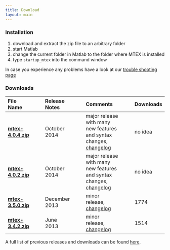 ```yaml
---
title: Download
layout: main
---
```


### Installation ###

1. download and extract the zip file to an arbitrary folder
2. start Matlab
3. change the current folder in Matlab to the folder where MTEX is installed
4. type `startup_mtex` into the command window

In case you experience any problems have a look at our [trouble shooting page]()

### Downloads ###

File Name  |||  Release Notes||| Comments ||| Downloads
:-|-|-|:-|-|-|:-|-|-|-
[**mtex-4.0.4.zip**](https://github.com/mtex-toolbox/mtex/releases/download/mtex-4.0.4/mtex-4.0.4.zip) ||| October 2014    ||| major release with many new features and syntax changes, [changelog](files/doc/changelog.html) ||| no idea
[**mtex-4.0.2.zip**](https://github.com/mtex-toolbox/mtex/releases/download/mtex-4.0.2/mtex-4.0.2.zip) ||| October 2014    ||| major release with many new features and syntax changes, [changelog](files/doc/changelog.html) ||| no idea
[**mtex-3.5.0.zip**](http://mtex.googlecode.com/files/mtex-3.5.0.zip) ||| December 2013   ||| minor release, [changelog]()||| 1774
[**mtex-3.4.2.zip**](http://mtex.googlecode.com/files/mtex-3.4.2.zip) ||| June 2013       ||| minor release, [changelog]()||| 1514

A full list of previous releases and downloads can be found [here](http://code.google.com/p/mtex/downloads/list).
